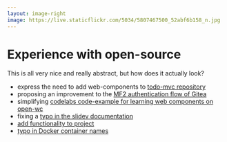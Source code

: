 ```yaml
---
layout: image-right
image: https://live.staticflickr.com/5034/5807467500_52abf6b158_n.jpg
---
```


# Experience with open-source

This is all very nice and really abstract, but how does it actually look?

<v-click>

- express the need to add web-components to [todo-mvc repository](https://github.com/tastejs/todomvc/issues/2100)
- proposing an improvement to the [MF2 authentication flow of Gitea](https://github.com/go-gitea/gitea/issues/13600)
- simplifying [codelabs code-example for learning web components on open-wc](https://github.com/open-wc/open-wc/pull/1344)
- fixing a [typo in the slidev documentation](https://github.com/slidevjs/docs/pull/48)
- [add functionality to project](https://github.com/floodlight-sports/floodlight/pull/19)
- [typo in Docker container names](https://github.com/moby/moby/commit/6cf137860102b8df5db75dd68924375a7b74c1c3)

</v-click>

<!--
To get more inside in how open-source contributions can differ, we gathered a couple of examples.
-->
